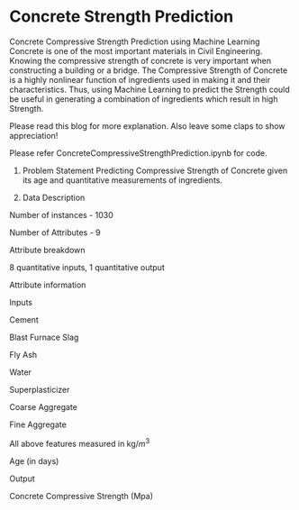 
# Concrete Strength Prediction
Concrete Compressive Strength Prediction using Machine Learning
Concrete is one of the most important materials in Civil Engineering. Knowing the compressive strength of concrete is very important when constructing a building or a bridge. The Compressive Strength of Concrete is a highly nonlinear function of ingredients used in making it and their characteristics. Thus, using Machine Learning to predict the Strength could be useful in generating a combination of ingredients which result in high Strength.

Please read this blog for more explanation. Also leave some claps to show appreciation!

Please refer ConcreteCompressiveStrengthPrediction.ipynb for code.

1. Problem Statement
Predicting Compressive Strength of Concrete given its age and quantitative measurements of ingredients.

2. Data Description

Number of instances - 1030

Number of Attributes - 9

Attribute breakdown 

8 quantitative inputs, 1 quantitative output

Attribute information

Inputs

Cement

Blast Furnace Slag

Fly Ash

Water

Superplasticizer

Coarse Aggregate

Fine Aggregate

All above features measured in kg/$m^3$


Age (in days)

Output

Concrete Compressive Strength (Mpa)
